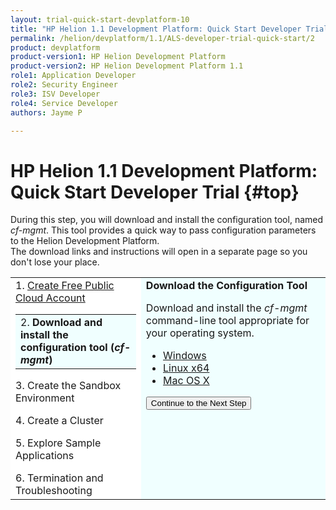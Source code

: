 ```yaml
---
layout: trial-quick-start-devplatform-10
title: "HP Helion 1.1 Development Platform: Quick Start Developer Trial Step 2 "
permalink: /helion/devplatform/1.1/ALS-developer-trial-quick-start/2
product: devplatform
product-version1: HP Helion Development Platform
product-version2: HP Helion Development Platform 1.1
role1: Application Developer
role2: Security Engineer
role3: ISV Developer 
role4: Service Developer
authors: Jayme P

---
```

<!--UNDER REVISION-->

<script>
function PageRefresh {
onLoad="window.refresh"
}
PageRefresh();
</script>

# HP Helion 1.1 Development Platform: Quick Start Developer Trial {#top}
During this step, you will download and install the configuration tool, named <i>cf-mgmt</i>. This tool provides a quick way to pass configuration parameters to the Helion Development Platform. <br />The download links and instructions will open in a separate page so you don't lose your place.
<br /> 


<table style="background-color: #FFF; vertical-align:top;">
<tr style="padding: 0;">
<td>
1. <a href="http://15.184.32.138/helion/devplatform/1.1/ALS-developer-trial-quick-start/">Create Free Public Cloud Account</a> </p>
  <table border="0" style="background-color: #FFF;">
   <tr>
   <td style="background-color: #F0FFFF;">
    2. <b>Download and install the configuration tool (<i>cf-mgmt</i>)</b>
   </td>
   </tr>
   </table>
<p>
3. Create the Sandbox Environment
<p></p>
4. Create a Cluster
<p></p>
5. Explore Sample Applications
<p></p>
6. Termination and Troubleshooting
</td>

<td style="background-color: #F0FFFF; vertical-align: top;"><b>Download the Configuration Tool</b>

<p>
Download and install the <i>cf-mgmt</i> command-line tool appropriate for your operating system.
</p><p>
<ul>
<li><a href="http://clients.als.hpcloud.com/cf-mgmt-1.1.0-windows-x86_64.zip">Windows</a></li>
<li><a href="http://clients.als.hpcloud.com/cf-mgmt-1.1.0-linux-x86_64.zip">Linux x64</a></li>
<li><a href="http://clients.als.hpcloud.com/cf-mgmt-1.1.0-osx-x86_64.zip">Mac OS X</a></li></ul>
</p>
<p><form action="http://15.184.32.138/helion/devplatform/1.1/ALS-developer-trial-quick-start/3" method="get">
    <input type="submit" value="Continue to the Next Step" 
         name="Submit" id="frm1_submit" />
</form></p>
</td>
</tr>
</table>